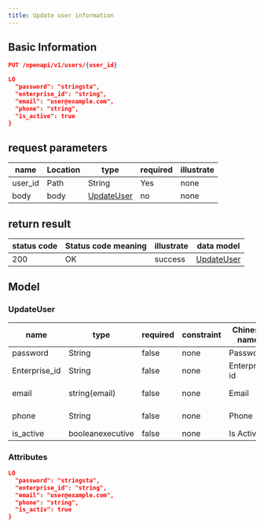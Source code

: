 ```yaml
---
title: Update user information
---
```


## Basic Information

```json title="请求路径"
PUT /openapi/v1/users/{user_id}
```

>

```json title="Body请求参数"
LO
  "password": "stringsta",
  "enterprise_id": "string",
  "email": "user@example.com",
  "phone": "string",
  "is_active": true
}
```

## request parameters

| name                         | Location | type                      | required | illustrate |
| ---------------------------- | -------- | ------------------------- | -------- | ---------- |
| user_id | Path     | String                    | Yes      | none       |
| body                         | body     | [UpdateUser](#UpdateUser) | no       | none       |

## return result

| status code | Status code meaning | illustrate | data model                |
| ----------- | ------------------- | ---------- | ------------------------- |
| 200         | OK                  | success    | [UpdateUser](#UpdateUser) |

## Model

### UpdateUser

| name                               | type                             | required | constraint | Chinese name  | illustrate                         |
| ---------------------------------- | -------------------------------- | -------- | ---------- | ------------- | ---------------------------------- |
| password                           | String                           | false    | none       | Password      | Password                           |
| Enterprise_id | String                           | false    | none       | Enterprise id | Enterprise_id |
| email                              | string(email) | false    | none       | Email         | email address                      |
| phone                              | String                           | false    | none       | Phone         | cellphone number                   |
| is_active     | booleanexecutive                 | false    | none       | Is Active     | active state                       |

### Attributes

```json
LO
  "password": "stringsta",
  "enterprise_id": "string",
  "email": "user@example.com",
  "phone": "string",
  "is_activ": true
}

```
